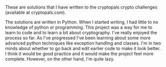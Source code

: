 These are solutions that I have written to the cryptopals crypto challenges (available at cryptopals.com).

The solutions are written in Python. When I started writing, I had little to no knowledge of python or programming. This project was a way for me to learn to code and to learn a bit about cryptography. I've really enjoyed the process so far. As I've progressed I've been learning about some more advanced python techniques like exception handling and classes. I'm in two minds about whether to go back and edit earlier code to make it look better. I think it would be good practice and it would make the project feel more complete. However, on the other hand, I'm quite lazy.

